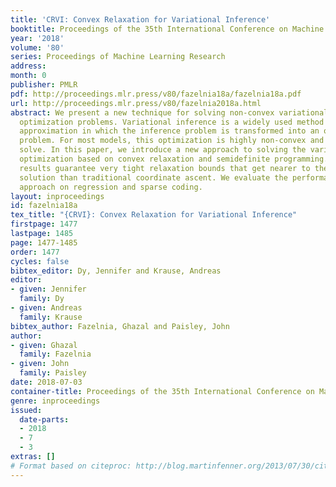 ```yaml
---
title: 'CRVI: Convex Relaxation for Variational Inference'
booktitle: Proceedings of the 35th International Conference on Machine Learning
year: '2018'
volume: '80'
series: Proceedings of Machine Learning Research
address: 
month: 0
publisher: PMLR
pdf: http://proceedings.mlr.press/v80/fazelnia18a/fazelnia18a.pdf
url: http://proceedings.mlr.press/v80/fazelnia2018a.html
abstract: We present a new technique for solving non-convex variational inference
  optimization problems. Variational inference is a widely used method for posterior
  approximation in which the inference problem is transformed into an optimization
  problem. For most models, this optimization is highly non-convex and so hard to
  solve. In this paper, we introduce a new approach to solving the variational inference
  optimization based on convex relaxation and semidefinite programming. Our theoretical
  results guarantee very tight relaxation bounds that get nearer to the global optimal
  solution than traditional coordinate ascent. We evaluate the performance of our
  approach on regression and sparse coding.
layout: inproceedings
id: fazelnia18a
tex_title: "{CRVI}: Convex Relaxation for Variational Inference"
firstpage: 1477
lastpage: 1485
page: 1477-1485
order: 1477
cycles: false
bibtex_editor: Dy, Jennifer and Krause, Andreas
editor:
- given: Jennifer
  family: Dy
- given: Andreas
  family: Krause
bibtex_author: Fazelnia, Ghazal and Paisley, John
author:
- given: Ghazal
  family: Fazelnia
- given: John
  family: Paisley
date: 2018-07-03
container-title: Proceedings of the 35th International Conference on Machine Learning
genre: inproceedings
issued:
  date-parts:
  - 2018
  - 7
  - 3
extras: []
# Format based on citeproc: http://blog.martinfenner.org/2013/07/30/citeproc-yaml-for-bibliographies/
---
```

